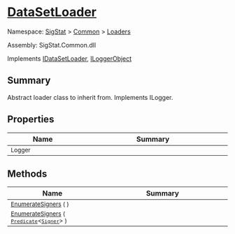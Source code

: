 # [DataSetLoader](./DataSetLoader.md)

Namespace: [SigStat]() > [Common](./../README.md) > [Loaders](./README.md)

Assembly: SigStat.Common.dll

Implements [IDataSetLoader](./IDataSetLoader.md), [ILoggerObject](./../ILoggerObject.md)

## Summary
Abstract loader class to inherit from. Implements ILogger.

## Properties

| Name<a href="#"><img width=160></a> | Summary<a href="#"><img width=400></a> | 
| --- | --- | 
| <sub>Logger</sub>| <sub></sub>| <br>


## Methods

| Name<a href="#"><img width=160></a> | Summary<a href="#"><img width=400></a> | 
| --- | --- | 
| <sub>[EnumerateSigners](./Methods/DataSetLoader-100663988.md) (  )</sub>| <sub></sub>| <br>
| <sub>[EnumerateSigners](./Methods/DataSetLoader-100663989.md) ( [`Predicate`](https://docs.microsoft.com/en-us/dotnet/api/System.Predicate-1)\<[`Signer`](./../Signer.md)> )</sub>| <sub></sub>| <br>


